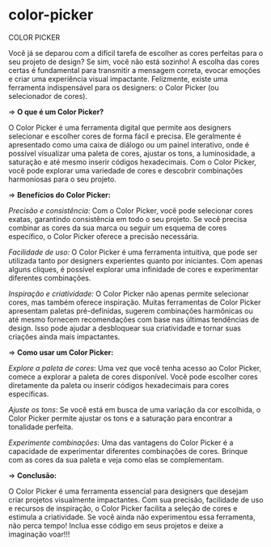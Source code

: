 # color-picker
COLOR PICKER

Você já se deparou com a difícil tarefa de escolher as cores perfeitas para o seu projeto de design? Se sim, você não está sozinho! A escolha das cores certas é fundamental para transmitir a mensagem correta, evocar emoções e criar uma experiência visual impactante. Felizmente, existe uma ferramenta indispensável para os designers: o Color Picker (ou selecionador de cores).


=> **O que é um Color Picker?**

O Color Picker é uma ferramenta digital que permite aos designers selecionar e escolher cores de forma fácil e precisa. Ele geralmente é apresentado como uma caixa de diálogo ou um painel interativo, onde é possível visualizar uma paleta de cores, ajustar os tons, a luminosidade, a saturação e até mesmo inserir códigos hexadecimais. Com o Color Picker, você pode explorar uma variedade de cores e descobrir combinações harmoniosas para o seu projeto.


=> **Benefícios do Color Picker:**

_Precisão e consistência:_ Com o Color Picker, você pode selecionar cores exatas, garantindo consistência em todo o seu projeto. Se você precisa combinar as cores da sua marca ou seguir um esquema de cores específico, o Color Picker oferece a precisão necessária.

_Facilidade de uso:_ O Color Picker é uma ferramenta intuitiva, que pode ser utilizada tanto por designers experientes quanto por iniciantes. Com apenas alguns cliques, é possível explorar uma infinidade de cores e experimentar diferentes combinações.

_Inspiração e criatividade:_ O Color Picker não apenas permite selecionar cores, mas também oferece inspiração. Muitas ferramentas de Color Picker apresentam paletas pré-definidas, sugerem combinações harmônicas ou até mesmo fornecem recomendações com base nas últimas tendências de design. Isso pode ajudar a desbloquear sua criatividade e tornar suas criações ainda mais impactantes.


=> **Como usar um Color Picker:**

_Explore a paleta de cores_: Uma vez que você tenha acesso ao Color Picker, comece a explorar a paleta de cores disponível. Você pode escolher cores diretamente da paleta ou inserir códigos hexadecimais para cores específicas.

_Ajuste os tons_: Se você está em busca de uma variação da cor escolhida, o Color Picker permite ajustar os tons e a saturação para encontrar a tonalidade perfeita.

_Experimente combinações_: Uma das vantagens do Color Picker é a capacidade de experimentar diferentes combinações de cores. Brinque com as cores da sua paleta e veja como elas se complementam.


=> **Conclusão:**

O Color Picker é uma ferramenta essencial para designers que desejam criar projetos visualmente impactantes. Com sua precisão, facilidade de uso e recursos de inspiração, o Color Picker facilita a seleção de cores e estimula a criatividade. Se você ainda não experimentou essa ferramenta, não perca tempo! Inclua esse código em seus projetos e deixe a imaginação voar!!!
